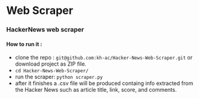 # Web Scraper 

### HackerNews web scraper 
#### How to run it : 
- clone the repo : `git@github.com:kh-ac/Hacker-News-Web-Scraper.git` or download project as ZIP file.
- `cd Hacker-News-Web-Scraper/`
- run the scraper: `python scraper.py`
- after it finishes a .csv file will be produced containg info extracted from the Hacker News such as article title, link, score, and comments. 

